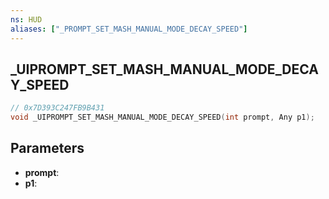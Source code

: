 ```yaml
---
ns: HUD
aliases: ["_PROMPT_SET_MASH_MANUAL_MODE_DECAY_SPEED"]
---
```

## _UIPROMPT_SET_MASH_MANUAL_MODE_DECAY_SPEED

```c
// 0x7D393C247FB9B431
void _UIPROMPT_SET_MASH_MANUAL_MODE_DECAY_SPEED(int prompt, Any p1);
```

## Parameters
* **prompt**:
* **p1**:
